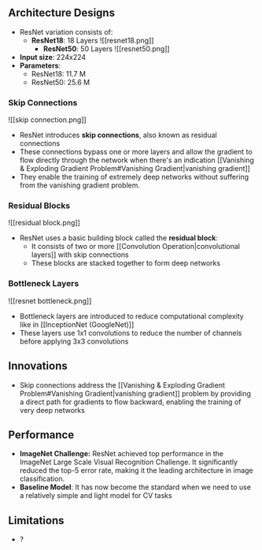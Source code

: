## Architecture Designs
- ResNet variation consists of:
	- **ResNet18**: 18 Layers
	  ![[resnet18.png]]
	  - **ResNet50**: 50 Layers
	 ![[resnet50.png]]
- **Input size**: 224x224
- **Parameters**: 
	- ResNet18: 11.7 M
	- ResNet50: 25.6 M
### Skip Connections
![[skip connection.png]]
- ResNet introduces **skip connections**, also known as residual connections
- These connections bypass one or more layers and allow the gradient to flow directly through the network when there's an indication [[Vanishing & Exploding Gradient Problem#Vanishing Gradient|vanishing gradient]]
- They enable the training of extremely deep networks without suffering from the vanishing gradient problem.
### Residual Blocks
![[residual block.png]]
- ResNet uses a basic building block called the **residual block**:
	- It consists of two or more [[Convolution Operation|convolutional layers]] with skip connections
	- These blocks are stacked together to form deep networks
### Bottleneck Layers
![[resnet bottleneck.png]]
- Bottleneck layers are introduced to reduce computational complexity like in [[InceptionNet (GoogleNet)]]
- These layers use 1x1 convolutions to reduce the number of channels before applying 3x3 convolutions
## Innovations
- Skip connections address the [[Vanishing & Exploding Gradient Problem#Vanishing Gradient|vanishing gradient]] problem by providing a direct path for gradients to flow backward, enabling the training of very deep networks
## Performance
- **ImageNet Challenge:** ResNet achieved top performance in the ImageNet Large Scale Visual Recognition Challenge. It significantly reduced the top-5 error rate, making it the leading architecture in image classification.
- **Baseline Model**: It has now become the standard when we need to use a relatively simple and light model for CV tasks
## Limitations
- ?